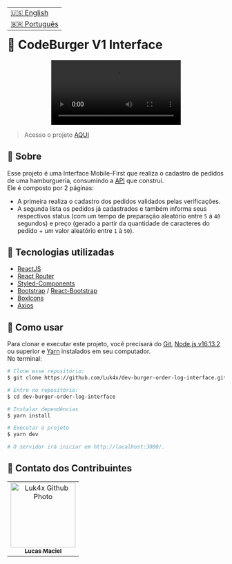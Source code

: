<table align="right">
  <tr>
    <td>
      <a href="readme-en.md">🇺🇸 English</a>
    </td>
  </tr>
  <tr>
    <td>
      <a href="README.md">🇧🇷 Português</a>
    </td>
  </tr>
</table>
<br>

# 🍔 CodeBurger V1 Interface

<p align="center">
  <video src="https://user-images.githubusercontent.com/86276393/180319426-feca2803-6fe7-4480-a151-6ccf7daafd1f.mp4">
</p>

> Acesso o projeto [AQUI](https://luk4x-codeburgerv1.netlify.app/) <br>

## 📝 Sobre

Esse projeto é uma Interface Mobile-First que realiza o cadastro de pedidos de uma hamburgueria, consumindo a [API](https://github.com/Luk4x/dev-burger-order-log-API) que construí.<br>
Ele é composto por 2 páginas:

-   A primeira realiza o cadastro dos pedidos validados pelas verificações.
-   A segunda lista os pedidos já cadastrados e também informa seus respectivos status (com um tempo de preparação aleatório entre `5` à `40` segundos) e preço (gerado a partir da quantidade de caracteres do pedido + um valor aleatório entre `1` à `50`).

## 🚀 Tecnologias utilizadas

-   [ReactJS](https://pt-br.reactjs.org)
-   [React Router](https://reactrouter.com/docs/en/v6/getting-started/overview)
-   [Styled-Components](https://styled-components.com)
-   [Bootstrap](https://getbootstrap.com/) / [React-Bootstrap](https://react-bootstrap.github.io/)
-   [BoxIcons](https://boxicons.com/)
-   [Axios](https://axios-http.com/docs/intro)

## 📖 Como usar

Para clonar e executar este projeto, você precisará do [Git](https://git-scm.com/), [Node.js v16.13.2](https://nodejs.org/en/) ou superior e [Yarn](https://yarnpkg.com/) instalados em seu computador.<br>No terminal:

```bash
# Clone esse repositório:
$ git clone https://github.com/Luk4x/dev-burger-order-log-interface.git

# Entre no repositório:
$ cd dev-burger-order-log-interface

# Instalar dependências
$ yarn install

# Executar o projeto
$ yarn dev

# O servidor irá iniciar em http://localhost:3000/.
```

## 🤝 Contato dos Contribuintes

<table>
  <tr>
    <td align="center">
      <a href="https://www.linkedin.com/in/lucasmacielf/">
        <img src="https://avatars.githubusercontent.com/Luk4x" width="150px;" alt="Luk4x Github Photo"/><br>
        <sub>
          <b>Lucas Maciel</b>
        </sub>
      </a>
    </td>
  </tr>
</table>
